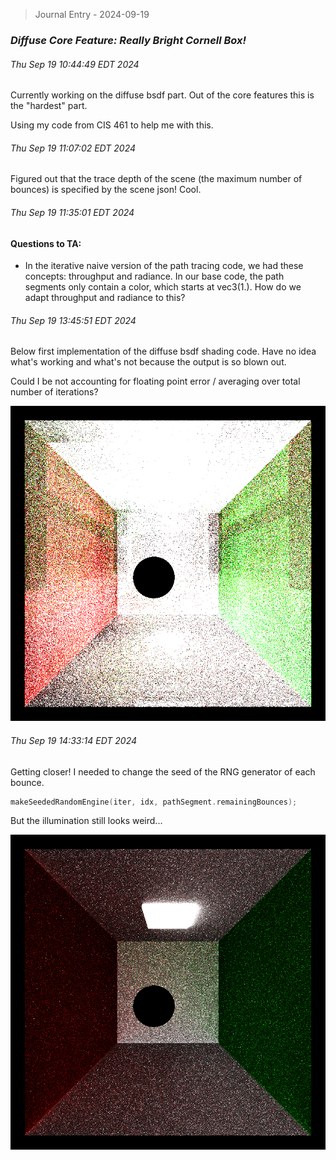 > Journal Entry - 2024-09-19
### *Diffuse Core Feature: Really Bright Cornell Box!*

###### Thu Sep 19 10:44:49 EDT 2024

Currently working on the diffuse bsdf part. Out of the core features this is the "hardest" part. 

Using my code from CIS 461 to help me with this. 

###### Thu Sep 19 11:07:02 EDT 2024

Figured out that the trace depth of the scene (the maximum number of bounces) is specified by the scene json! Cool. 

###### Thu Sep 19 11:35:01 EDT 2024

#### Questions to TA: 
* In the iterative naive version of the path tracing code, we had these concepts: throughput and radiance. In our base code, the path segments only contain a color, which starts at vec3(1.). How do we adapt throughput and radiance to this? 

###### Thu Sep 19 13:45:51 EDT 2024

Below first implementation of the diffuse bsdf shading code. Have no idea what's working and what's not because the output is so blown out.

Could I be not accounting for floating point error / averaging over total number of iterations? 

![](img/journal_2024-09-19/blownout.png)

###### Thu Sep 19 14:33:14 EDT 2024

Getting closer! I needed to change the seed of the RNG generator of each bounce. 

```c++
makeSeededRandomEngine(iter, idx, pathSegment.remainingBounces);
```

But the illumination still looks weird...

![](img/journal_2024-09-19/gettingcloser.png)

